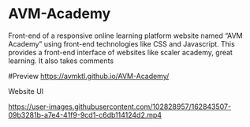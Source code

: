 # AVM-Academy
Front-end of a responsive online learning platform website named “AVM Academy” using front-end technologies like CSS and Javascript.
This provides a front-end interface of websites like scaler academy, great learning. It also takes comments

#Preview
https://avmktl.github.io/AVM-Academy/

Website UI

https://user-images.githubusercontent.com/102828957/162843507-09b3281b-a7e4-41f9-9cd1-c6db114124d2.mp4

